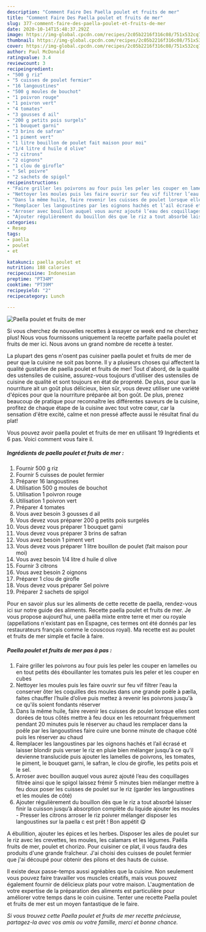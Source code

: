 ```yaml
---
description: "Comment Faire Des Paella poulet et fruits de mer"
title: "Comment Faire Des Paella poulet et fruits de mer"
slug: 377-comment-faire-des-paella-poulet-et-fruits-de-mer
date: 2020-10-14T15:48:37.292Z
image: https://img-global.cpcdn.com/recipes/2c05b2216f316c08/751x532cq70/paella-poulet-et-fruits-de-mer-photo-principale-de-la-recette.jpg
thumbnail: https://img-global.cpcdn.com/recipes/2c05b2216f316c08/751x532cq70/paella-poulet-et-fruits-de-mer-photo-principale-de-la-recette.jpg
cover: https://img-global.cpcdn.com/recipes/2c05b2216f316c08/751x532cq70/paella-poulet-et-fruits-de-mer-photo-principale-de-la-recette.jpg
author: Paul McDonald
ratingvalue: 3.4
reviewcount: 3
recipeingredient:
- "500 g riz"
- "5 cuisses de poulet fermier"
- "16 langoustines"
- "500 g moules de bouchot"
- "1 poivron rouge"
- "1 poivron vert"
- "4 tomates"
- "3 gousses d ail"
- "200 g petits pois surgels"
- "1 bouquet garni"
- "3 brins de safran"
- "1 piment vert"
- "1 litre bouillon de poulet fait maison pour moi"
- "1/4 litre d huile d olive"
- "3 citrons"
- "2 oignons"
- "1 clou de girofle"
- " Sel poivre"
- "2 sachets de spigol"
recipeinstructions:
- "Faire griller les poivrons au four puis les peler les couper en lamelles ou en tout petits dés ébouillanter les tomates puis les peler et les couper en cubes"
- "Nettoyer les moules puis les faire ouvrir sur feu vif filtrer l’eau la conserver ôter les coquilles des moules dans une grande poêle à pælla, faites chauffer l’huile d’olive puis mettez à revenir les poivrons jusqu&#39;à ce qu&#39;ils soient fondants réserver"
- "Dans la même huile, faire revenir les cuisses de poulet lorsque elles sont dorées de tous côtés mettre à feu doux en les retournant fréquemment pendant 20 minutes puis le réserver au chaud les remplacer dans la poêle par les langoustines faire cuire une bonne minute de chaque côté puis les réserver au chaud"
- "Remplacer les langoustines par les oignons hachés et l’ail écrasé et laisser blondir puis verser le riz en pluie bien mélanger jusqu&#39;à ce qu&#39;il devienne translucide puis ajouter les lamelles de poivrons, les tomates, le piment, le bouquet garni, le safran, le clou de girofle, les petits pois et le sel."
- "Arroser avec bouillon auquel vous aurez ajouté l’eau des coquillages filtrée ainsi que le spigol laissez frémir 5 minutes bien mélanger mettre à feu doux poser les cuisses de poulet sur le riz (garder les langoustines et les moules de côté)"
- "Ajouter régulièrement du bouillon dès que le riz a tout absorbé laisser finir la cuisson jusqu’à absorption complète du liquide ajouter les moules Presser les citrons arroser le riz poivrer mélanger disposer les langoustines sur la paella c est prêt ! Bon appétit 😋"
categories:
- Resep
tags:
- paella
- poulet
- et

katakunci: paella poulet et 
nutrition: 188 calories
recipecuisine: Indonesian
preptime: "PT34M"
cooktime: "PT39M"
recipeyield: "2"
recipecategory: Lunch

---
```



![Paella poulet et fruits de mer](https://img-global.cpcdn.com/recipes/2c05b2216f316c08/751x532cq70/paella-poulet-et-fruits-de-mer-photo-principale-de-la-recette.jpg)

Si vous cherchez de nouvelles recettes à essayer ce week end ne cherchez plus! Nous vous fournissons uniquement la recette parfaite paella poulet et fruits de mer ici. Nous avons un grand nombre de recette à tester.

La plupart des gens n'osent pas cuisiner paella poulet et fruits de mer de peur que la cuisine ne soit pas bonne. Il y a plusieurs choses qui affectent la qualité gustative de paella poulet et fruits de mer! Tout d'abord, de la qualité des ustensiles de cuisine, assurez-vous toujours d'utiliser des ustensiles de cuisine de qualité et sont toujours en état de propreté. De plus, pour que la nourriture ait un goût plus délicieux, bien sûr, vous devez utiliser une variété d'épices pour que la nourriture préparée ait bon goût. De plus, prenez beaucoup de pratique pour reconnaître les différentes saveurs de la cuisine, profitez de chaque étape de la cuisine avec tout votre cœur, car la sensation d'être excité, calme et non pressé affecte aussi le résultat final du plat!

<!--inarticleads1-->

Vous pouvez avoir paella poulet et fruits de mer en utilisant 19 Ingrédients et 6 pas. Voici comment vous faire il.

##### Ingrédients de paella poulet et fruits de mer :

1. Fournir 500 g riz
1. Fournir 5 cuisses de poulet fermier
1. Préparer 16 langoustines
1. Utilisation 500 g moules de bouchot
1. Utilisation 1 poivron rouge
1. Utilisation 1 poivron vert
1. Préparer 4 tomates
1. Vous avez besoin 3 gousses d ail
1. Vous devez vous préparer 200 g petits pois surgelés
1. Vous devez vous préparer 1 bouquet garni
1. Vous devez vous préparer 3 brins de safran
1. Vous avez besoin 1 piment vert
1. Vous devez vous préparer 1 litre bouillon de poulet (fait maison pour moi)
1. Vous avez besoin 1/4 litre d huile d olive
1. Fournir 3 citrons
1. Vous avez besoin 2 oignons
1. Préparer 1 clou de girofle
1. Vous devez vous préparer  Sel poivre
1. Préparer 2 sachets de spigol


Pour en savoir plus sur les aliments de cette recette de paella, rendez-vous ici sur notre guide des aliments. Recette paella poulet et fruits de mer. Je vous propose aujourd&#39;hui, une paëlla mixte entre terre et mer ou royale (appellations n&#39;existant pas en Espagne, ces termes ont été donnés par les restaurateurs français comme le couscous royal). Ma recette est au poulet et fruits de mer simple et facile à faire. 

<!--inarticleads2-->

##### Paella poulet et fruits de mer pas à pas :

1. Faire griller les poivrons au four puis les peler les couper en lamelles ou en tout petits dés ébouillanter les tomates puis les peler et les couper en cubes
1. Nettoyer les moules puis les faire ouvrir sur feu vif filtrer l’eau la conserver ôter les coquilles des moules dans une grande poêle à pælla, faites chauffer l’huile d’olive puis mettez à revenir les poivrons jusqu&#39;à ce qu&#39;ils soient fondants réserver
1. Dans la même huile, faire revenir les cuisses de poulet lorsque elles sont dorées de tous côtés mettre à feu doux en les retournant fréquemment pendant 20 minutes puis le réserver au chaud les remplacer dans la poêle par les langoustines faire cuire une bonne minute de chaque côté puis les réserver au chaud
1. Remplacer les langoustines par les oignons hachés et l’ail écrasé et laisser blondir puis verser le riz en pluie bien mélanger jusqu&#39;à ce qu&#39;il devienne translucide puis ajouter les lamelles de poivrons, les tomates, le piment, le bouquet garni, le safran, le clou de girofle, les petits pois et le sel.
1. Arroser avec bouillon auquel vous aurez ajouté l’eau des coquillages filtrée ainsi que le spigol laissez frémir 5 minutes bien mélanger mettre à feu doux poser les cuisses de poulet sur le riz (garder les langoustines et les moules de côté)
1. Ajouter régulièrement du bouillon dès que le riz a tout absorbé laisser finir la cuisson jusqu’à absorption complète du liquide ajouter les moules - Presser les citrons arroser le riz poivrer mélanger disposer les langoustines sur la paella c est prêt ! Bon appétit 😋


A ébullition, ajouter les épices et les herbes. Disposer les ailes de poulet sur le riz avec les crevettes, les moules, les calamars et les légumes. Paëlla fruits de mer, poulet et chorizo. Pour cuisiner ce plat, il vous faudra des produits d&#39;une grande fraîcheur. J&#39;ai choisi des cuisses de poulet fermier que j&#39;ai découpé pour obtenir des pilons et des hauts de cuisse. 

<!--inarticleads1-->

<p>
Il existe deux passe-temps aussi agréables que la cuisine. Non seulement vous pouvez faire travailler vos muscles créatifs, mais vous pouvez également fournir de délicieux plats pour votre maison. L'augmentation de votre expertise de la préparation des aliments est particulière pour améliorer votre temps dans le coin cuisine. Tenter une recette Paella poulet et fruits de mer est un moyen fantastique de le faire.
</p>

<p>
<i>Si vous trouvez cette Paella poulet et fruits de mer recette précieuse, partagez-la avec vos amis ou votre famille, merci et bonne chance.</i>
</p>
